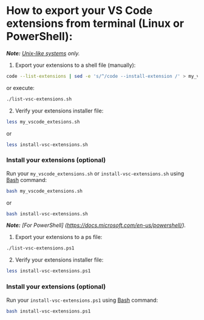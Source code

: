 # How to export your VS Code extensions from terminal (Linux or PowerShell):

_**Note:** [Unix-like systems](https://en.wikipedia.org/wiki/Operating_system#Unix_and_Unix-like_operating_systems) only._

1) Export your extensions to a shell file (manually):

```sh
code --list-extensions | sed -e 's/^/code --install-extension /' > my_vscode_extensions.sh
```
or execute:
```sh
./list-vsc-extensions.sh
```

2) Verify your extensions installer file:

```sh
less my_vscode_extesions.sh
```
or
```sh
less install-vsc-extensions.sh
```

### Install your extensions (optional)

Run your `my_vscode_extensions.sh` or `install-vsc-extensions.sh` using [Bash](https://www.gnu.org/software/bash/) command:

```sh
bash my_vscode_extensions.sh
```
or
```sh
bash install-vsc-extensions.sh
```


_**Note:** [For PowerShell] (https://docs.microsoft.com/en-us/powershell/)._

1) Export your extensions to a ps file:
```sh
./list-vsc-extensions.ps1
```

2) Verify your extensions installer file:

```sh
less install-vsc-extensions.ps1
```

### Install your extensions (optional)

Run your `install-vsc-extensions.ps1` using [Bash](https://www.gnu.org/software/bash/) command:

```sh
bash install-vsc-extensions.ps1
```
